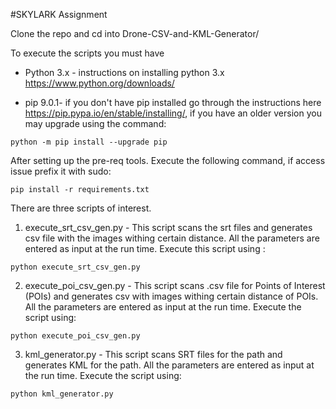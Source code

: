 #SKYLARK Assignment

Clone the repo and cd into Drone-CSV-and-KML-Generator/

To execute the scripts you must have  
    
* Python 3.x - instructions on installing python 3.x https://www.python.org/downloads/

* pip 9.0.1- if you don't have pip installed go through the instructions here https://pip.pypa.io/en/stable/installing/, if you have an older version you may upgrade using the command:
```
python -m pip install --upgrade pip
``` 


After setting up the pre-req tools. Execute the following command, if access issue prefix it with sudo:

```
pip install -r requirements.txt
```

There are three scripts of interest.

1. execute_srt_csv_gen.py  - This script scans the srt files and generates csv file with the images withing certain distance. All the parameters are entered as input at the run time. Execute this script using :
```
python execute_srt_csv_gen.py
```

2. execute_poi_csv_gen.py - This script scans .csv file for Points of Interest (POIs) and generates csv with images withing certain distance of POIs. All the parameters are entered as input at the run time. Execute the script using:
```
python execute_poi_csv_gen.py
```

3. kml_generator.py - This script scans SRT files for the path and generates KML for the path. All the parameters are entered as input at the run time. Execute the script using:
```
python kml_generator.py
```